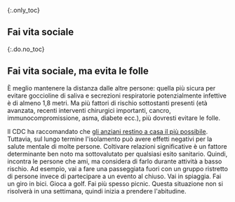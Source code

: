 {:.only_toc} 
 ## Fai vita sociale

 {:.do.no_toc} 
 ## Fai vita sociale, ma evita le folle 

È meglio mantenere la distanza dalle altre persone: quella più sicura per evitare goccioline di saliva e secrezioni respiratorie potenzialmente infettive è di almeno 1,8 metri. Ma più fattori di rischio sottostanti presenti 
 (età avanzata, recenti interventi chirurgici importanti, cancro, immunocompromissione, asma, diabete ecc.), più dovresti evitare le folle. 

Il CDC ha raccomandato che [gli anziani restino a casa il più possibile](https://fox8.com/news/coronavirus/cdc-older-adults-should-stay-at-home-as-much-as-possible-due-to-coronavirus/). Tuttavia, sul lungo termine l'isolamento può avere effetti negativi per la salute mentale di molte persone. Coltivare relazioni significative è un fattore determinante ben noto ma sottovalutato per qualsiasi esito sanitario. Quindi, incontra le persone che ami, ma considera di farlo durante attività a basso rischio. Ad esempio, vai a fare una passeggiata fuori con un gruppo ristretto di persone invece di partecipare a un evento al chiuso. Vai in spiaggia. Fai un giro in bici. Gioca a golf. Fai più spesso picnic. Questa situazione non si risolverà in una settimana, quindi inizia a prendere l'abitudine. 
